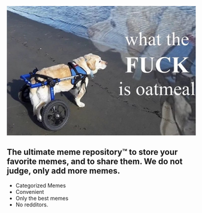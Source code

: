![iguessyouaremylittlepogchampcomehere](https://raw.githubusercontent.com/readme-me/readme-me.github.io/main/_media/oat.jpg)

##  The ultimate meme repository™  to store your favorite memes, and to share them. We do not judge, only add more memes.

- Categorized Memes
- Convenient
- Only the best memes
- No redditors.

